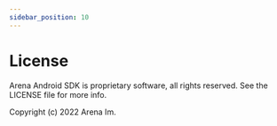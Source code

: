 ```yaml
---
sidebar_position: 10
---
```


# License

Arena Android SDK is proprietary software, all rights reserved. See the LICENSE file for more info.

Copyright (c) 2022 Arena Im.